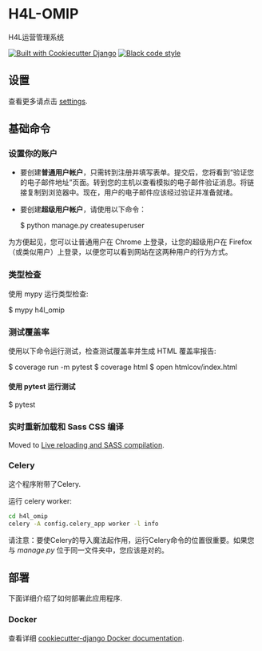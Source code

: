 # H4L-OMIP

H4L运营管理系统

[![Built with Cookiecutter Django](https://img.shields.io/badge/built%20with-Cookiecutter%20Django-ff69b4.svg?logo=cookiecutter)](https://github.com/cookiecutter/cookiecutter-django/)
[![Black code style](https://img.shields.io/badge/code%20style-black-000000.svg)](https://github.com/ambv/black)

## 设置

查看更多请点击 [settings](http://cookiecutter-django.readthedocs.io/en/latest/settings.html).

## 基础命令

### 设置你的账户

- 要创建**普通用户帐户**，只需转到注册并填写表单。提交后，您将看到“验证您的电子邮件地址”页面。转到您的主机以查看模拟的电子邮件验证消息。将链接复制到浏览器中。现在，用户的电子邮件应该经过验证并准备就绪。
- 要创建**超级用户帐户**，请使用以下命令：

  $ python manage.py createsuperuser

为方便起见，您可以让普通用户在 Chrome 上登录，让您的超级用户在 Firefox（或类似用户）上登录，以便您可以看到网站在这两种用户的行为方式。

### 类型检查

使用 mypy 运行类型检查:

$ mypy h4l_omip
### 测试覆盖率

使用以下命令运行测试，检查测试覆盖率并生成 HTML 覆盖率报告:

$ coverage run -m pytest
$ coverage html
$ open htmlcov/index.html
#### 使用 pytest 运行测试

$ pytest
### 实时重新加载和 Sass CSS 编译

Moved to [Live reloading and SASS compilation](https://cookiecutter-django.readthedocs.io/en/latest/developing-locally.html#sass-compilation-live-reloading).

### Celery

这个程序附带了Celery.

运行 celery worker:

```bash
cd h4l_omip
celery -A config.celery_app worker -l info
```
请注意：要使Celery的导入魔法起作用，运行Celery命令的位置很重要。如果您与 *manage.py* 位于同一文件夹中，您应该是对的。

## 部署

下面详细介绍了如何部署此应用程序.

### Docker

查看详细 [cookiecutter-django Docker documentation](http://cookiecutter-django.readthedocs.io/en/latest/deployment-with-docker.html).
